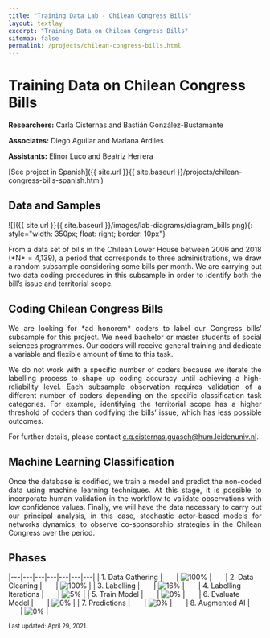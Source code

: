 ```yaml
---
title: "Training Data Lab - Chilean Congress Bills"
layout: textlay
excerpt: "Training Data on Chilean Congress Bills"
sitemap: false
permalink: /projects/chilean-congress-bills.html
---
```


# Training Data on Chilean Congress Bills

**Researchers:** Carla Cisternas and Bastián González-Bustamante

**Associates:** Diego Aguilar and Mariana Ardiles

**Assistants:** Elinor Luco and Beatriz Herrera

[See project in Spanish]({{ site.url }}{{ site.baseurl }}/projects/chilean-congress-bills-spanish.html) 

## Data and Samples

![]({{ site.url }}{{ site.baseurl }}/images/lab-diagrams/diagram_bills.png){: style="width: 350px; float: right; border: 10px"}

<p align="justify">From a data set of bills in the Chilean Lower House between 2006 and 2018 (*N* = 4,139), a period that corresponds to three administrations, we draw a random subsample considering some bills per month. We are carrying out two data coding procedures in this subsample in order to identify both the bill’s issue and territorial scope. </p>

## Coding Chilean Congress Bills

<p align="justify">We are looking for *ad honorem* coders to label our Congress bills’ subsample for this project. We need bachelor or master students of social sciences programmes. Our coders will receive general training and dedicate a variable and flexible amount of time to this task.</p>

<p align="justify">We do not work with a specific number of coders because we iterate the labelling process to shape up coding accuracy until achieving a high-reliability level. Each subsample observation requires validation of a different number of coders depending on the specific classification task categories. For example, identifying the territorial scope has a higher threshold of coders than codifying the bills’ issue, which has less possible outcomes.</p>

<p align="justify">For further details, please contact <a href="mailto:c.g.cisternas.guasch@hum.leidenuniv.nl">c.g.cisternas.guasch@hum.leidenuniv.nl</a>.</p>

## Machine Learning Classification

<p align="justify">Once the database is codified, we train a model and predict the non-coded data using machine learning techniques. At this stage, it is possible to incorporate human validation in the workflow to validate observations with low confidence values. Finally, we will have the data necessary to carry out our principal analysis, in this case, stochastic actor-based models for networks dynamics, to observe co-sponsorship strategies in the Chilean Congress over the period.</p>

## Phases

|---|---|---|---|---|---|---|
| 1. Data Gathering | &nbsp;&nbsp;&nbsp;&nbsp;&nbsp; | ![100%](https://progress-bar.dev/100) | &nbsp;&nbsp;&nbsp;&nbsp;&nbsp; | 2. Data Cleaning | &nbsp;&nbsp;&nbsp;&nbsp;&nbsp; | ![100%](https://progress-bar.dev/100) |
| 3. Labelling | &nbsp;&nbsp;&nbsp;&nbsp;&nbsp; | ![16%](https://progress-bar.dev/16) | &nbsp;&nbsp;&nbsp;&nbsp;&nbsp; | 4. Labelling Iterations | &nbsp;&nbsp;&nbsp;&nbsp;&nbsp; | ![5%](https://progress-bar.dev/5) |
| 5. Train Model | &nbsp;&nbsp;&nbsp;&nbsp;&nbsp; | ![0%](https://progress-bar.dev/0) | &nbsp;&nbsp;&nbsp;&nbsp;&nbsp; | 6. Evaluate Model | &nbsp;&nbsp;&nbsp;&nbsp;&nbsp; | ![0%](https://progress-bar.dev/0) |
| 7. Predictions | &nbsp;&nbsp;&nbsp;&nbsp;&nbsp; | ![0%](https://progress-bar.dev/0) | &nbsp;&nbsp;&nbsp;&nbsp;&nbsp; | 8. Augmented AI | &nbsp;&nbsp;&nbsp;&nbsp;&nbsp; | ![0%](https://progress-bar.dev/0) |

<small>Last updated: April 29, 2021.</small>
